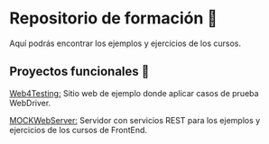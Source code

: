 # Repositorio de formación 🌱
Aquí podrás encontrar los ejemplos y ejercicios de los cursos.

## Proyectos funcionales 👋

[Web4Testing:](https://github.com/jmagit/Web4Testing) Sitio web de ejemplo donde aplicar casos de prueba WebDriver.

[MOCKWebServer:](https://github.com/jmagit/MOCKWebServer) Servidor con servicios REST para los ejemplos y ejercicios de los cursos de FrontEnd.

<!--
**jmagit/jmagit** is a ✨ _special_ ✨ repository because its `README.md` (this file) appears on your GitHub profile.

Here are some ideas to get you started:

- 🔭 I’m currently working on ...
- 🌱 I’m currently learning ...
- 👯 I’m looking to collaborate on ...
- 🤔 I’m looking for help with ...
- 💬 Ask me about ...
- 📫 How to reach me: ...
- 😄 Pronouns: ...
- ⚡ Fun fact: ...
-->

